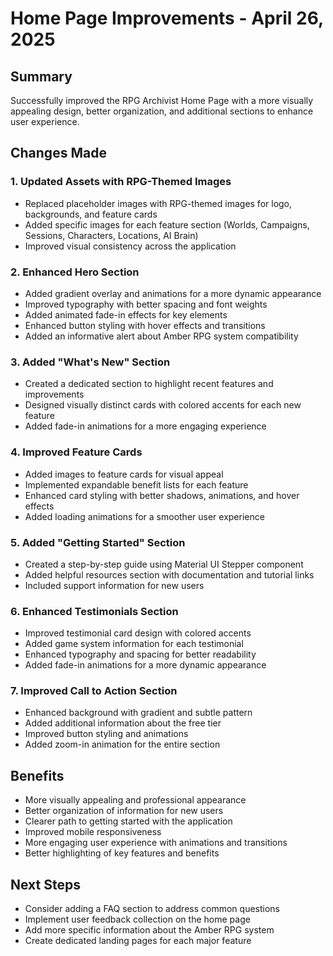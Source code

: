 # Home Page Improvements - April 26, 2025

## Summary
Successfully improved the RPG Archivist Home Page with a more visually appealing design, better organization, and additional sections to enhance user experience.

## Changes Made

### 1. Updated Assets with RPG-Themed Images
- Replaced placeholder images with RPG-themed images for logo, backgrounds, and feature cards
- Added specific images for each feature section (Worlds, Campaigns, Sessions, Characters, Locations, AI Brain)
- Improved visual consistency across the application

### 2. Enhanced Hero Section
- Added gradient overlay and animations for a more dynamic appearance
- Improved typography with better spacing and font weights
- Added animated fade-in effects for key elements
- Enhanced button styling with hover effects and transitions
- Added an informative alert about Amber RPG system compatibility

### 3. Added "What's New" Section
- Created a dedicated section to highlight recent features and improvements
- Designed visually distinct cards with colored accents for each new feature
- Added fade-in animations for a more engaging experience

### 4. Improved Feature Cards
- Added images to feature cards for visual appeal
- Implemented expandable benefit lists for each feature
- Enhanced card styling with better shadows, animations, and hover effects
- Added loading animations for a smoother user experience

### 5. Added "Getting Started" Section
- Created a step-by-step guide using Material UI Stepper component
- Added helpful resources section with documentation and tutorial links
- Included support information for new users

### 6. Enhanced Testimonials Section
- Improved testimonial card design with colored accents
- Added game system information for each testimonial
- Enhanced typography and spacing for better readability
- Added fade-in animations for a more dynamic appearance

### 7. Improved Call to Action Section
- Enhanced background with gradient and subtle pattern
- Added additional information about the free tier
- Improved button styling and animations
- Added zoom-in animation for the entire section

## Benefits
- More visually appealing and professional appearance
- Better organization of information for new users
- Clearer path to getting started with the application
- Improved mobile responsiveness
- More engaging user experience with animations and transitions
- Better highlighting of key features and benefits

## Next Steps
- Consider adding a FAQ section to address common questions
- Implement user feedback collection on the home page
- Add more specific information about the Amber RPG system
- Create dedicated landing pages for each major feature

